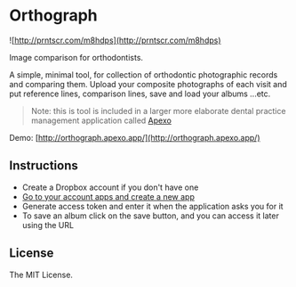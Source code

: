 # Orthograph

![http://prntscr.com/m8hdps](http://prntscr.com/m8hdps)

Image comparison for orthodontists.

A simple, minimal tool, for collection of orthodontic photographic records and comparing them. Upload your composite photographs of each visit and put reference lines, comparison lines, save and load your albums ...etc.

> Note: this is tool is included in a larger more elaborate dental practice management application called [Apexo](https://apexo.app)

Demo: [http://orthograph.apexo.app/](http://orthograph.apexo.app/)

## Instructions

-   Create a Dropbox account if you don't have one
-   [Go to your account apps and create a new app](https://www.dropbox.com/developers/apps)
-   Generate access token and enter it when the application asks you for it
-   To save an album click on the save button, and you can access it later using the URL

## License

The MIT License.
